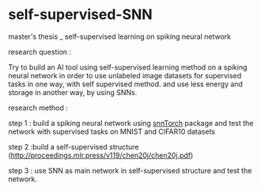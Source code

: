 # self-supervised-SNN
master's thesis _ self-supervised learning on spiking neural network

research question :

Try to build an AI tool using self-supervised learning method on a spiking neural network in order to use unlabeled image datasets for supervised tasks in one way, with self supervised method. and use less energy and storage in another way, by using SNNs.

research method :

step 1 : build a spiking neural network using [snnTorch](https://snntorch.readthedocs.io/en/latest/) package and test the network with supervised tasks on MNIST and CIFAR10 datasets

step 2 :build a self-supervised structure (http://proceedings.mlr.press/v119/chen20j/chen20j.pdf)

step 3 : use SNN as main network in self-supervised structure and test the network.
